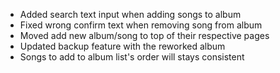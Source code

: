 - Added search text input when adding songs to album
- Fixed wrong confirm text when removing song from album
- Moved add new album/song to top of their respective pages
- Updated backup feature with the reworked album
- Songs to add to album list's order will stays consistent